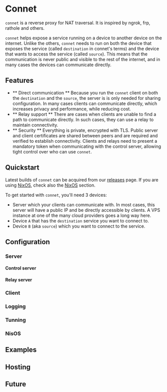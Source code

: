 # Connet

`connet` is a reverse proxy for NAT traversal. It is inspired by ngrok, frp, rathole and others.

`connet` helps expose a service running on a device to another device on the internet. Unlike the others, 
`connet` needs to run on both the device that exposes the service (called `destination` in connet's terms)
and the device that wants to access the service (called `source`). This means that the communication is
never public and visible to the rest of the internet, and in many cases the devices can communicate directly.

## Features

 - ** Direct communication ** Because you run the `connet` client on both the `destination` and the `source`, the server is
is only needed for sharing configuration. In many cases clients can communicate directly, which increases privacy and 
performance, while reducing cost.
 - ** Relay support ** There are cases when clients are unable to find a path to communicate directly. In such cases, they
can use a relay to maintain connectivity. 
 - ** Security ** Everything is private, encrypted with TLS. Public server and client certificates are shared between peers
and are required and verified to establish connectivity. Clients and relays need to present a mandatory token when communicating
with the control server, allowing tight control over who can use `connet`.

## Quickstart

Latest builds of `connet` can be acquired from our [releases](https://github.com/connet-dev/connet/releases) page. 
If you are using [NixOS](https://nixos.org), check also the [NixOS](#NixOS) section.

To get started with `connet`, you'll need 3 devices:

 - Server which your clients can communicate with. In most cases, this server will have a public IP and be directly 
accessible by clients. A VPS instance at one of the many cloud providers goes a long way here.
 - Device `A` that has the `destination` service you want to connect to.
 - Device `B` (aka `source`) which you want to connect to the service. 

## Configuration

### Server

#### Control server

#### Relay server

### Client

### Logging

### Tunning

### NisOS

## Examples

## Hosting

## Future
